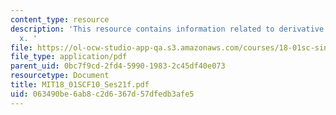 ```yaml
---
content_type: resource
description: 'This resource contains information related to derivative of e^xtan^-1
  x. '
file: https://ol-ocw-studio-app-qa.s3.amazonaws.com/courses/18-01sc-single-variable-calculus-fall-2010/063490be6ab8c2d6367d57dfedb3afe5_MIT18_01SCF10_Ses21f.pdf
file_type: application/pdf
parent_uid: 0bc7f9cd-2fd4-5990-1983-2c45df40e073
resourcetype: Document
title: MIT18_01SCF10_Ses21f.pdf
uid: 063490be-6ab8-c2d6-367d-57dfedb3afe5
---
```

